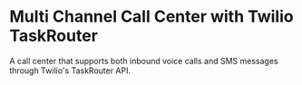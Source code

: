 # Multi Channel Call Center with Twilio TaskRouter
A call center that supports both inbound voice calls and SMS messages through
Twilio's TaskRouter API.


